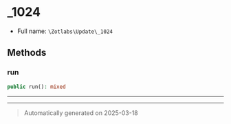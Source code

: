 
# _1024





* Full name: `\Zotlabs\Update\_1024`




## Methods


### run



```php
public run(): mixed
```












***


***
> Automatically generated on 2025-03-18

